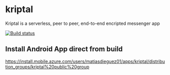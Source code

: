 # kriptal
Kriptal is a serverless, peer to peer, end-to-end encripted messenger app

[![Build status](https://build.mobile.azure.com/v0.1/apps/a42d1435-5abe-4264-b0b0-bf5503b1037d/branches/master/badge)](https://build.mobile.azure.com/v0.1/apps/a42d1435-5abe-4264-b0b0-bf5503b1037d/branches/master/badge)

## Install Android App direct from build
https://install.mobile.azure.com/users/matiasdieguez01/apps/kriptal/distribution_groups/kriptal%20public%20group